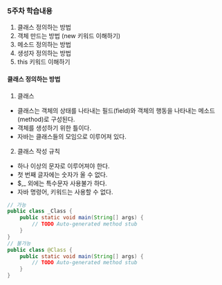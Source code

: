 ### 5주차 학습내용
1. 클래스 정의하는 방법
2. 객체 만드는 방법 (new 키워드 이해하기)
3. 메소드 정의하는 방법
4. 생성자 정의하는 방법
5. this 키워드 이해하기 

#### 클래스 정의하는 방법
1. 클래스
- 클래스는 객체의 상태를 나타내는 필드(field)와 객체의 행동을 나타내는 메소드(method)로 구성된다.
- 객체를 생성하기 위한 틀이다.
- 자바는 클래스들의 모임으로 이루어져 있다.

2. 클래스 작성 규칙 
- 하나 이상의 문자로 이루어져야 한다. 
- 첫 번째 글자에는 숫자가 올 수 없다. 
- $,_ 외에는 특수문자 사용불가 하다.
- 자바 명령어, 키워드는 사용할 수 없다.

```JAVA
// 가능
public class _Class {
	public static void main(String[] args) {
		// TODO Auto-generated method stub
	}
}
// 불가능
public class @Class {
	public static void main(String[] args) {
		// TODO Auto-generated method stub
	}
}
```
